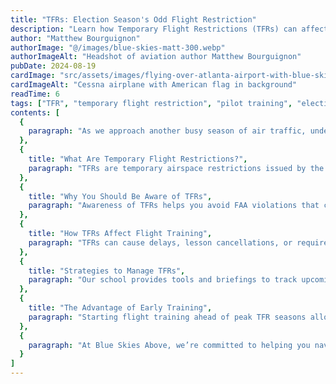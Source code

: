 ```yaml
---
title: "TFRs: Election Season's Odd Flight Restriction"
description: "Learn how Temporary Flight Restrictions (TFRs) can affect your flight training during busy political seasons, and how Blue Skies Above helps student pilots adapt and stay on track."
author: "Matthew Bourguignon"
authorImage: "@/images/blue-skies-matt-300.webp"
authorImageAlt: "Headshot of aviation author Matthew Bourguignon"
pubDate: 2024-08-19
cardImage: "src/assets/images/flying-over-atlanta-airport-with-blue-skies-owner-matthew.png"
cardImageAlt: "Cessna airplane with American flag in background"
readTime: 6
tags: ["TFR", "temporary flight restriction", "pilot training", "election season", "flight planning"]
contents: [
  {
    paragraph: "As we approach another busy season of air traffic, understanding Temporary Flight Restrictions (TFRs) becomes increasingly important for every pilot in training. At Blue Skies Above Flight School in Lanett, AL, we guide our students through the challenges of TFRs to keep their progress on course."
  },
  {
    title: "What Are Temporary Flight Restrictions?",
    paragraph: "TFRs are temporary airspace restrictions issued by the FAA, often for security during VIP travel, major public events, or natural disasters. These restrictions limit or prohibit aircraft operations in affected areas. Understanding and anticipating TFRs is crucial for student pilots, especially when training in and around Lanett, Valley, and West Point."
  },
  {
    title: "Why You Should Be Aware of TFRs",
    paragraph: "Awareness of TFRs helps you avoid FAA violations that could result in penalties or license suspensions. At Blue Skies Above, we emphasize the importance of staying informed and compliant, reinforcing safe and responsible flying practices."
  },
  {
    title: "How TFRs Affect Flight Training",
    paragraph: "TFRs can cause delays, lesson cancellations, or require rerouting. While frustrating, these disruptions are part of real-world flying. At Blue Skies Above, we use them as teaching opportunities to foster flexibility. During TFR periods, students pivot to ground instruction or simulator training to keep learning uninterrupted."
  },
  {
    title: "Strategies to Manage TFRs",
    paragraph: "Our school provides tools and briefings to track upcoming TFRs. Students are encouraged to plan flights accordingly, especially if heading toward metro areas with frequent VIP visits. We also offer simulator sessions and ground school during TFRs, ensuring progress continues regardless of airspace limitations."
  },
  {
    title: "The Advantage of Early Training",
    paragraph: "Starting flight training ahead of peak TFR seasons allows students to build skills and hit milestones before disruptions occur. By maximizing flying time early on, you stay ahead and reduce the impact of seasonal restrictions."
  },
  {
    paragraph: "At Blue Skies Above, we’re committed to helping you navigate TFRs with confidence. With the right mindset, tools, and support, you can stay on course toward earning your wings—no matter what airspace changes lie ahead. Contact us today to learn more about optimizing your flight schedule."
  }
]
---
```

